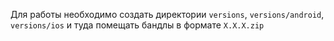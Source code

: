 Для работы необходимо создать директории `versions`, `versions/android`, `versions/ios` и туда помещать бандлы в формате `X.X.X.zip`
